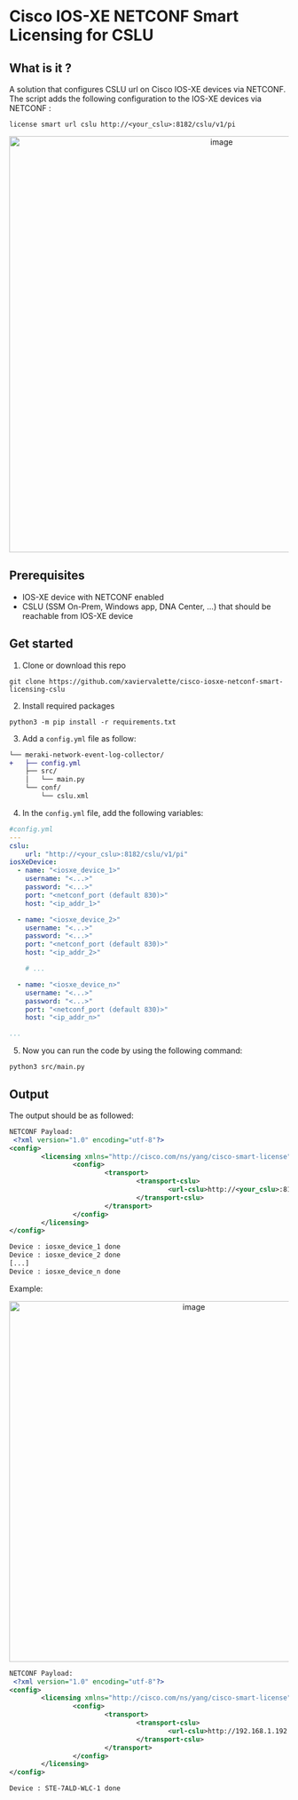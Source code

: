 # Cisco IOS-XE NETCONF Smart Licensing for CSLU

## What is it ?
A solution that configures CSLU url on Cisco IOS-XE devices via NETCONF. The script adds the following configuration to the IOS-XE devices via NETCONF : 
```console
license smart url cslu http://<your_cslu>:8182/cslu/v1/pi
```
<p align="center">
<img width="750" alt="image" src="https://user-images.githubusercontent.com/28600326/232911963-4a855b3e-30e4-41db-94fa-5bbf6cf194b6.png">
</p>

## Prerequisites
- IOS-XE device with NETCONF enabled
- CSLU (SSM On-Prem, Windows app, DNA Center, ...) that should be reachable from IOS-XE device

## Get started
1. Clone or download this repo
```console
git clone https://github.com/xaviervalette/cisco-iosxe-netconf-smart-licensing-cslu
```
2. Install required packages
```console
python3 -m pip install -r requirements.txt
```
3. Add a ```config.yml``` file as follow:
```diff
└── meraki-network-event-log-collector/
+   ├── config.yml
    ├── src/
    │   └── main.py  
    └── conf/
        └── cslu.xml
```
4. In the ```config.yml``` file, add the following variables:
```yaml
#config.yml
---
cslu:
    url: "http://<your_cslu>:8182/cslu/v1/pi"
iosXeDevice:
  - name: "<iosxe_device_1>"
    username: "<...>"
    password: "<...>"
    port: "<netconf_port (default 830)>"
    host: "<ip_addr_1>"

  - name: "<iosxe_device_2>"
    username: "<...>"
    password: "<...>"
    port: "<netconf_port (default 830)>"
    host: "<ip_addr_2>"

    # ...

  - name: "<iosxe_device_n>"
    username: "<...>"
    password: "<...>"
    port: "<netconf_port (default 830)>"
    host: "<ip_addr_n>"

...

```

5. Now you can run the code by using the following command:
```console
python3 src/main.py
```

## Output
The output should be as followed:
```xml
NETCONF Payload:
 <?xml version="1.0" encoding="utf-8"?>
<config>
        <licensing xmlns="http://cisco.com/ns/yang/cisco-smart-license">
                <config>
                        <transport>
                                <transport-cslu>
                                        <url-cslu>http://<your_cslu>:8182/cslu/v1/pi</url-cslu>
                                </transport-cslu>
                        </transport>
                </config>
        </licensing>
</config>

Device : iosxe_device_1 done
Device : iosxe_device_2 done
[...]
Device : iosxe_device_n done
```

Example:

<p align="center">
<img width="650" alt="image" src="https://user-images.githubusercontent.com/28600326/232813150-8534f018-ccf7-4af8-bbfc-4ca1cf9e8c55.png">
</p>

```xml
NETCONF Payload:
 <?xml version="1.0" encoding="utf-8"?>
<config>
        <licensing xmlns="http://cisco.com/ns/yang/cisco-smart-license">
                <config>
                        <transport>
                                <transport-cslu>
                                        <url-cslu>http://192.168.1.192:8182/cslu/v1/pi</url-cslu>
                                </transport-cslu>
                        </transport>
                </config>
        </licensing>
</config>

Device : STE-7ALD-WLC-1 done
```
